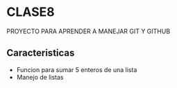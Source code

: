 # CLASE8
PROYECTO PARA APRENDER A MANEJAR GIT Y GITHUB

## Caracteristicas 
* Funcion para sumar 5 enteros de una lista 
* Manejo de listas 

